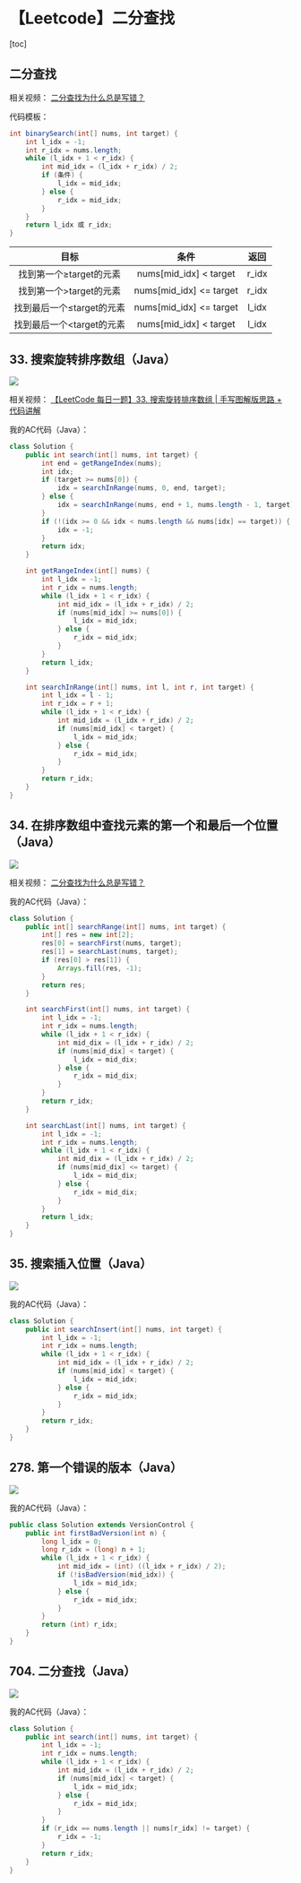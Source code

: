 # 【Leetcode】二分查找



[toc]



## 二分查找

相关视频：
[二分查找为什么总是写错？](https://www.bilibili.com/video/BV1d54y1q7k7/)

代码模板：

```java
int binarySearch(int[] nums, int target) {
    int l_idx = -1;
    int r_idx = nums.length;
    while (l_idx + 1 < r_idx) {
        int mid_idx = (l_idx + r_idx) / 2;
        if (条件) {
            l_idx = mid_idx;
        } else {
            r_idx = mid_idx;
        }
    }
    return l_idx 或 r_idx;
}
```

| 目标 | 条件 | 返回 |
| :--: | :--: | :--: |
| 找到第一个≥target的元素 | nums[mid_idx] < target | r_idx |
| 找到第一个>target的元素 | nums[mid_idx] <= target | r_idx |
| 找到最后一个≤target的元素 | nums[mid_idx] <= target | l_idx |
| 找到最后一个<target的元素 | nums[mid_idx] < target | l_idx |



## 33. 搜索旋转排序数组（Java）

![](D:\Notes\Leetcode\Leetcode.assets\33.png)

相关视频：
[【LeetCode 每日一题】33. 搜索旋转排序数组 | 手写图解版思路 + 代码讲解](https://www.bilibili.com/video/BV1Aq4y1c7L2/)

我的AC代码（Java）：

```java
class Solution {
    public int search(int[] nums, int target) {
        int end = getRangeIndex(nums);
        int idx;
        if (target >= nums[0]) {
            idx = searchInRange(nums, 0, end, target);
        } else {
            idx = searchInRange(nums, end + 1, nums.length - 1, target);
        }
        if (!(idx >= 0 && idx < nums.length && nums[idx] == target)) {
            idx = -1;
        }
        return idx;
    }

    int getRangeIndex(int[] nums) {
        int l_idx = -1;
        int r_idx = nums.length;
        while (l_idx + 1 < r_idx) {
            int mid_idx = (l_idx + r_idx) / 2;
            if (nums[mid_idx] >= nums[0]) {
                l_idx = mid_idx;
            } else {
                r_idx = mid_idx;
            }
        }
        return l_idx;
    }

    int searchInRange(int[] nums, int l, int r, int target) {
        int l_idx = l - 1;
        int r_idx = r + 1;
        while (l_idx + 1 < r_idx) {
            int mid_idx = (l_idx + r_idx) / 2;
            if (nums[mid_idx] < target) {
                l_idx = mid_idx;
            } else {
                r_idx = mid_idx;
            }
        }
        return r_idx;
    }
}
```



## 34. 在排序数组中查找元素的第一个和最后一个位置（Java）

![](D:\Notes\Leetcode\Leetcode.assets\34.png)

相关视频：
[二分查找为什么总是写错？](https://www.bilibili.com/video/BV1d54y1q7k7/)

我的AC代码（Java）：

```java
class Solution {
    public int[] searchRange(int[] nums, int target) {
        int[] res = new int[2];
        res[0] = searchFirst(nums, target);
        res[1] = searchLast(nums, target);
        if (res[0] > res[1]) {
            Arrays.fill(res, -1);
        }
        return res;
    }

    int searchFirst(int[] nums, int target) {
        int l_idx = -1;
        int r_idx = nums.length;
        while (l_idx + 1 < r_idx) {
            int mid_dix = (l_idx + r_idx) / 2;
            if (nums[mid_dix] < target) {
                l_idx = mid_dix;
            } else {
                r_idx = mid_dix;
            }
        }
        return r_idx;
    }

    int searchLast(int[] nums, int target) {
        int l_idx = -1;
        int r_idx = nums.length;
        while (l_idx + 1 < r_idx) {
            int mid_dix = (l_idx + r_idx) / 2;
            if (nums[mid_dix] <= target) {
                l_idx = mid_dix;
            } else {
                r_idx = mid_dix;
            }
        }
        return l_idx;
    }
}
```



## 35. 搜索插入位置（Java）

![](D:\Notes\Leetcode\Leetcode.assets\35.png)

我的AC代码（Java）：

```java
class Solution {
    public int searchInsert(int[] nums, int target) {
        int l_idx = -1;
        int r_idx = nums.length;
        while (l_idx + 1 < r_idx) {
            int mid_idx = (l_idx + r_idx) / 2;
            if (nums[mid_idx] < target) {
                l_idx = mid_idx;
            } else {
                r_idx = mid_idx;
            }
        }
        return r_idx;
    }
}
```



## 278. 第一个错误的版本（Java）

![](D:\Notes\Leetcode\Leetcode.assets\278.png)

我的AC代码（Java）：

```java
public class Solution extends VersionControl {
    public int firstBadVersion(int n) {
        long l_idx = 0;
        long r_idx = (long) n + 1;
        while (l_idx + 1 < r_idx) {
            int mid_idx = (int) ((l_idx + r_idx) / 2);
            if (!isBadVersion(mid_idx)) {
                l_idx = mid_idx;
            } else {
                r_idx = mid_idx;
            }
        }
        return (int) r_idx;
    }
}
```



## 704. 二分查找（Java）

![](D:\Notes\Leetcode\Leetcode.assets\704.png)

我的AC代码（Java）：

```java
class Solution {
    public int search(int[] nums, int target) {
        int l_idx = -1;
        int r_idx = nums.length;
        while (l_idx + 1 < r_idx) {
            int mid_idx = (l_idx + r_idx) / 2;
            if (nums[mid_idx] < target) {
                l_idx = mid_idx;
            } else {
                r_idx = mid_idx;
            }
        }
        if (r_idx == nums.length || nums[r_idx] != target) {
            r_idx = -1;
        }
        return r_idx;
    }
}
```

